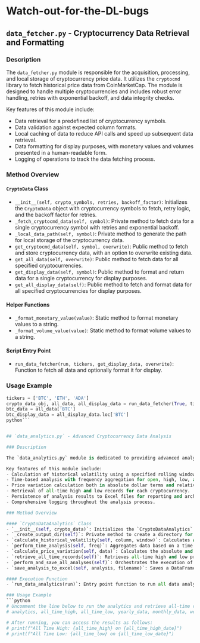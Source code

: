 # Watch-out-for-the-DL-bugs


## `data_fetcher.py` - Cryptocurrency Data Retrieval and Formatting

### Description

The `data_fetcher.py` module is responsible for the acquisition, processing, and local storage of cryptocurrency price data. It utilizes the `cryptocmd` library to fetch historical price data from CoinMarketCap. The module is designed to handle multiple cryptocurrencies and includes robust error handling, retries with exponential backoff, and data integrity checks.

Key features of this module include:
- Data retrieval for a predefined list of cryptocurrency symbols.
- Data validation against expected column formats.
- Local caching of data to reduce API calls and speed up subsequent data retrieval.
- Data formatting for display purposes, with monetary values and volumes presented in a human-readable form.
- Logging of operations to track the data fetching process.

### Method Overview

#### `CryptoData` Class
- `__init__(self, crypto_symbols, retries, backoff_factor)`: Initializes the `CryptoData` object with cryptocurrency symbols to fetch, retry logic, and the backoff factor for retries.
- `_fetch_cryptocmd_data(self, symbol)`: Private method to fetch data for a single cryptocurrency symbol with retries and exponential backoff.
- `_local_data_path(self, symbol)`: Private method to generate the path for local storage of the cryptocurrency data.
- `get_cryptocmd_data(self, symbol, overwrite)`: Public method to fetch and store cryptocurrency data, with an option to overwrite existing data.
- `get_all_data(self, overwrite)`: Public method to fetch data for all specified cryptocurrencies.
- `get_display_data(self, symbol)`: Public method to format and return data for a single cryptocurrency for display purposes.
- `get_all_display_data(self)`: Public method to fetch and format data for all specified cryptocurrencies for display purposes.

#### Helper Functions
- `_format_monetary_value(value)`: Static method to format monetary values to a string.
- `_format_volume_value(value)`: Static method to format volume values to a string.

#### Script Entry Point
- `run_data_fetcher(run, tickers, get_display_data, overwrite)`: Function to fetch all data and optionally format it for display.

### Usage Example
```python
tickers = ['BTC', 'ETH', 'ADA']
crypto_data_obj, all_data, all_display_data = run_data_fetcher(True, tickers, get_display_data=True, overwrite=True)
btc_data = all_data['BTC']
btc_display_data = all_display_data.loc['BTC']
python```


## `data_analytics.py` - Advanced Cryptocurrency Data Analysis

### Description

The `data_analytics.py` module is dedicated to providing advanced analytical capabilities for cryptocurrency data. It builds upon the data fetched by `data_fetcher.py` to perform historical volatility calculations, time-based aggregation and analysis, price variation computations, and all-time record retrieval. This module is structured to save the results of these analyses in an organized manner for easy access and further use.

Key features of this module include:
- Calculation of historical volatility using a specified rolling window.
- Time-based analysis with frequency aggregation for open, high, low, and close prices.
- Price variation calculation both in absolute dollar terms and relative percentage.
- Retrieval of all-time high and low records for each cryptocurrency.
- Persistence of analysis results to Excel files for reporting and archival purposes.
- Comprehensive logging throughout the analysis process.

### Method Overview

#### `CryptoDataAnalytics` Class
- `__init__(self, crypto_data)`: Initializes the `CryptoDataAnalytics` object with the cryptocurrency DataFrame.
- `_create_output_dir(self)`: Private method to create a directory for saving analysis files.
- `calculate_historical_volatility(self, column, window)`: Calculates and returns the historical volatility of the specified price column over a rolling window.
- `perform_time_analysis(self, freq)`: Aggregates data based on a time frequency and performs analysis on price data.
- `calculate_price_variation(self, data)`: Calculates the absolute and relative price variation within the provided DataFrame.
- `retrieve_all_time_records(self)`: Retrieves all-time high and low prices and their corresponding dates.
- `perform_and_save_all_analyses(self)`: Orchestrates the execution of all analytical methods and saves their results to Excel files.
- `save_analysis_to_excel(self, analysis, filename)`: Saves a DataFrame to an Excel file within the output directory.

#### Execution Function
- `run_data_analytics(run)`: Entry point function to run all data analytics if the `run` flag is set to `True`.

### Usage Example
```python
# Uncomment the line below to run the analytics and retrieve all-time records.
# analytics, all_time_high, all_time_low, yearly_data, monthly_data, weekly_data = run_data_analytics(True)

# After running, you can access the results as follows:
# print(f"All Time High: {all_time_high} on {all_time_high_date}")
# print(f"All Time Low: {all_time_low} on {all_time_low_date}")






